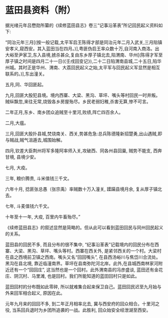 # 蓝田县资料（附）

据光绪元年吕懋勋所纂的《续修蓝田县志》卷三“记事沿革表”所记回民起义资料如下:

“同治元年三月[(按一般记载,太平军启王陈得才部是同治元年二月入武关,三月陷镇安孝义,窥西安。其入蓝田当在四月。)],粤匪伪启王率众数十万,自河南入商洛。出大峪至尹家卫,东入县境,掳杀甚众,复由东乡厚子镇北去,陷渭南、华州[(陈得才军至厚子镇之时间是四月二十一日(《壬戌回变记》),二十二日陷渭南县城,二十五日,陷华州城。其时正是华州、渭南、大荔回民起义之始,太平军与回民起义军显然是相互联系的。)],东出潼关。

五月,同、华回匪起。

九月,回匪大股犯县境。境内西寨、大梁、黑沟、草坪、嘴头等村回民一时井叛。贼纵飘忽,来往无常,烧毁各乡房屋殆尽。乡民老弱妇稚,杀害无算,惨不可言。

二年正月,东乡、南乡团众追贼至十里河,败绩,阵亡四百余人。

二月,大瘟。

三月,回匪大股扑县城,焚烧南关、西关,势甚危急:总兵陈德隆新招楚勇,出山遇贼,即与贼战,贼气沮遁去,城围始解。

四月,钦差大臣荆州将军多隆阿率师入关,攻破西、同各州县回巢, 贼势不能支, 西奔甘境, 县境少安。

七月, 大疫。

三年, 粮价腾贵, 斗米值钱三千文。

六年十月, 捻匪张总愚（张宗禹）率贼数十万入潼关, 蹂躏县境月余, 复从厚子镇北去。

七年, 斗麦值钱六千文。

十年至十一年, 大疫, 百里内牛畜殆尽。”

《续修蓝田县志》的叙述显然是简略的。但从此可以看到蓝田回民与同州回民起义的关系。

蓝田县的回民不多, 而且分布的很不集中, “纪事沿革表”记载境内的回民分布在西寨、大梁、黑沟、草坪、嘴头等村。西寨在西关外, 是紧邻西关的一个村。大梁村在县之西境前卫镇之西南。嘴头又名“回回嘴头”, 在县西汤峪川与焦岱川合流处。黑沟在县北境, 靠近临潼南界。草坪在县南弥陀河北岸。此外,在县城西南林家河附近还有一个“回回庄”, 这当然也是一个回村。此外渭南县的冯彦盛谈, 蓝田还有金花庄、阴沉村、马里滩, 也是回村。我们所能知道的蓝田回村只是如此。

蓝田回村的分布既如此零碎, 所以就难集合起来保卫自己。蓝田回民迟至九月始与外来回军相合起义, 原因在此。

元年九月来的回回不多, 到二年正月相率北去, 冀与西安府的回众相合。十里河之役, 当系回兵退时为乡团所追袭的一战。此胜利, 回众始安全经泄湖至西安。

<figure><img src="../../.gitbook/assets/蓝田回民分布图.png" alt=""><figcaption></figcaption></figure>